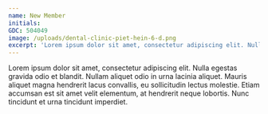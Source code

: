 ```yaml
---
name: New Member
initials:
GDC: 504049
image: /uploads/dental-clinic-piet-hein-6-d.png
excerpt: 'Lorem ipsum dolor sit amet, consectetur adipiscing elit. Nulla egestas gravida odio et blandit. Nullam aliquet odio in urna lacinia aliquet. Mauris aliquet magna hendrerit lacus convallis, eu sollicitudin lectus molestie. Etiam accumsan est sit amet velit elementum, at hendrerit neque lobortis. Nunc tincidunt et urna tincidunt imperdiet.'
---
```



Lorem ipsum dolor sit amet, consectetur adipiscing elit. Nulla egestas gravida odio et blandit. Nullam aliquet odio in urna lacinia aliquet. Mauris aliquet magna hendrerit lacus convallis, eu sollicitudin lectus molestie. Etiam accumsan est sit amet velit elementum, at hendrerit neque lobortis. Nunc tincidunt et urna tincidunt imperdiet.&nbsp;